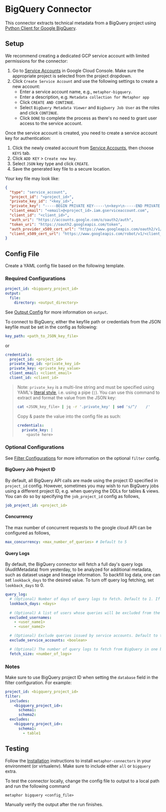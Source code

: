 # BigQuery Connector

This connector extracts technical metadata from a BigQuery project using [Python Client for Google BigQuery](https://googleapis.dev/python/bigquery/latest/index.html).

## Setup

We recommend creating a dedicated GCP service account with limited permissions for the connector:

1. Go to [Service Accounts](https://console.cloud.google.com/iam-admin/serviceaccounts) in Google Cloud Console. Make sure the appropriate project is selected from the project dropdown.
2. Click `Create Service Account` and use the following settings to create a new account:
    - Enter a service account name, e.g., `metaphor-bigquery`.
    - Enter a description, e.g. `Metadata collection for Metaphor app`
    - Click `CREATE AND CONTINUE`.
    - Select `BigQuery Metadata Viewer` and `BigQuery Job User` as the roles and click `CONTINUE`.
    - Click `DONE` to complete the process as there's no need to grant user access to the service account.

Once the service account is created, you need to create a service account key for authentication:

1. Click the newly created account from [Service Accounts](https://console.cloud.google.com/iam-admin/serviceaccounts), then choose `KEYS` tab.
2. Click `ADD KEY` > `Create new key`.
3. Select `JSON` key type and click `CREATE`.
4. Save the generated key file to a secure location.

Your key file may look like:

```json
{
  "type": "service_account",
  "project_id": "<project_id>",
  "private_key_id": "<key_id>",
  "private_key": "-----BEGIN PRIVATE KEY-----\n<key>\n-----END PRIVATE KEY-----",
  "client_email": "<email>@<project_id>.iam.gserviceaccount.com",
  "client_id": "<client_id>",
  "auth_uri": "https://accounts.google.com/o/oauth2/auth",
  "token_uri": "https://oauth2.googleapis.com/token",
  "auth_provider_x509_cert_url": "https://www.googleapis.com/oauth2/v1/certs",
  "client_x509_cert_url": "https://www.googleapis.com/robot/v1/<client_cert_url>"
}
```

## Config File

Create a YAML config file based on the following template.

### Required Configurations

```yaml
project_id: <bigquery_project_id>
output:
  file:
    directory: <output_directory>
```

See [Output Config](../common/docs/output.md) for more information on `output`.

To connect to BigQuery, either the keyfile path or credentials from the JSON keyfile must be set in the config as following:

```yaml
key_path: <path_to_JSON_key_file>
```

or

```yaml
credentials:
  project_id: <project_id>
  private_key_id: <private_key_id>
  private_key: <private_key_value>
  client_email: <client_email>
  client_id: <client_id>
```

> Note: `private_key` is a multi-line string and must be specified using YAML's [literal style](https://yaml.org/spec/1.2.2/#812-literal-style), i.e. using a pipe (`|`). You can use this command to extract and format the value from the JSON key:
> ```sh
> cat <JSON_key_file> | jq -r '.private_key' | sed 's/^/    /' 
> ```
> Copy & paste the value into the config file as such:
> ```yaml
> credentials:
>   private_key: |
>     <paste here>
> ```

### Optional Configurations

See [Filter Configurations](../common/docs/filter.md) for more information on the optional `filter` config.

#### BigQuery Job Project ID

By default, all BigQuery API calls are made using the project ID specified in `project_id` config. However, sometimes you may wish to run BigQuery jobs using a different project ID, e.g. when querying the DDLs for tables & views. You can do so by specifying the `job_project_id` config as follows,

```yaml
job_project_id: <project_id>
```

#### Concurrency

The max number of concurrent requests to the google cloud API can be configured as follows,

```yaml
max_concurrency: <max_number_of_queries> # Default to 5
```

#### Query Logs

By default, the BigQuery connector will fetch a full day's query logs (AuditMetadata) from yesterday, to be analyzed for additional metadata, such as dataset usage and lineage information. To backfill log data, one can set `lookback_days` to the desired value. To turn off query log fetching, set `lookback_days` to 0.  

```yaml
query_log:
  # (Optional) Number of days of query logs to fetch. Default to 1. If 0, the no query logs will be fetched.
  lookback_days: <days>
  
  # (Optional) A list of users whose queries will be excluded from the log fetching.
  excluded_usernames:
    - <user_name1>
    - <user_name2>

  # (Optional) Exclude queries issued by service accounts. Default to true.
  exclude_service_accounts: <boolean>

  # (Optional) The number of query logs to fetch from BigQuery in one batch. Default to 1000.
  fetch_size: <number_of_logs>
```

### Notes

Make sure to use BigQuery project ID when setting the `database` field in the filter configuration. For example:

```yaml
project_id: <bigquery_project_id>
filter:
  includes:
    <bigquery_project_id>:
      schema1:
      schema2:
  excludes:
    <bigquery_project_id>:
      schema1:
        - table1
```

## Testing

Follow the [Installation](../../README.md) instructions to install `metaphor-connectors` in your environment (or virtualenv). Make sure to include either `all` or `bigquery` extra.

To test the connector locally, change the config file to output to a local path and run the following command

```
metaphor bigquery <config_file>
```

Manually verify the output after the run finishes.
